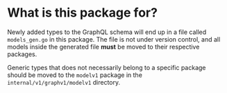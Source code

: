 # What is this package for?

Newly added types to the GraphQL schema will end up in a file called `models_gen.go` in this package. The file is not
under version control, and all models inside the generated file **must** be moved to their respective packages.

Generic types that does not necessarily belong to a specific package should be moved to the `modelv1` package in the
`internal/v1/graphv1/modelv1` directory.
